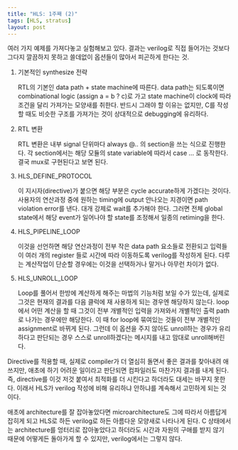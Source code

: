 ```yaml
---
title: "HLS: 1주째 (2)"
tags: [HLS, stratus]
layout: post
---
```


여러 가지 예제를 가져다놓고 실험해보고 있다. 결과는 verilog로 직접 들어가는 것보다 그다지 깔끔하지 못하고 쓸데없이 옵션들이 많아서 피곤하게 한다는 것. 

1. 기본적인 synthesize 전략

   RTL의 기본인 data path + state machine에 따른다. data path는 되도록이면 combinational logic (assign a = b ? c)로 가고 state machine이 clock에 따라 조건을 달리 가져가는 모양새를 취한다. 반드시 그래야 할 이유는 없지만, C를 작성할 때도 비슷한 구조를 가져가는 것이 상대적으로 debugging에 유리하다. 

2. RTL 변환

   RTL 변환은 내부 signal 단위마다 always @.. 의 section을 쓰는 식으로 진행한다. 각 section에서는 해당 모듈의 state variable에 따라서 case ... 로 동작한다. 결국 mux로 구현된다고 보면 된다. 

3. HLS_DEFINE_PROTOCOL

   이 지시자(directive)가 붙으면 해당 부분은 cycle accurate하게 가겠다는 것이다. 사용자의 연산과정 중에 원하는 timing에 output 안나오는 지경이면 path violation error를 낸다. 대개 강제로 wait를 추가해야 한다. 그러면 전체 global state에서 해당 event가 일어나야 할 state를 조정해서 일종의 retiming을 한다. 

4. HLS_PIPELINE_LOOP

   이것을 선언하면 해당 연산과정이 전부 작은 data path 요소들로 전환되고 입력들이 여러 개의 register 들로 시간에 따라 이동하도록 verilog를 작성하게 된다. 다루는 계산작업이 단순할 경우에는 이것을 선택하거나 말거나 아무런 차이가 없다. 

5. HLS_UNROLL_LOOP

   Loop를 풀어서 한방에 계산하게 해주는 마법의 기능처럼 보일 수가 있는데, 실제로 그것은 현재의 결과를 다음 클럭에 재 사용하게 되는 경우엔 해당하지 않는다. loop에서 어떤 계산을 할 때 그것이 전부 개별적인 입력을 가져와서 개별적인 출력 path로 나가는 경우에만 해당한다. 이 때 for loop에 묶여있는 것들이 전부 개별적인 assignment로 바뀌게 된다. 
   그런데 이 옵션을 주지 않아도 unroll하는 경우가 유리하다고 판단되는 경우 스스로 unroll하겠다는 메시지를 내고 맘대로 unroll해버린다. 

Directive를 적용할 때, 실제로 compiler가 더 열심히 돌면서 좋은 결과를 찾아내려 애쓰지만, 애초에 하기 어려운 일이라고 판단되면 컴파일러도 마찬가지 결과를 내게 된다. 즉, directive를 이것 저것 붙여서 최적화를 더 시킨다고 하더라도 대세는 바꾸지 못한다. 이래서 HLS가 verilog 작성에 비해 유리하냐 안하냐를 계속해서 고민하게 되는 것이다. 

애초에 architecture를 잘 잡아놓았다면 microarchitecture도 그에 따라서 아름답게 잡히게 되고 HLS로 하든 verilog로 하든 아름다운 모양새로 나타나게 된다. C 상태에서는 architecture를 엉터리로 잡아놓았다고 하더라도 시간과 자원의 구애를 받지 않기 때문에 어떻게든 돌아가게 할 수 있지만, verilog에서는 그렇지 않다. 
